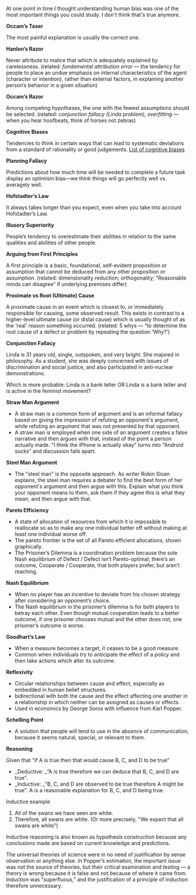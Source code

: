 At one point in time I thought understanding human bias was one of the most important things you could study. I don't think that's true anymore. 

**Occam’s Taser**

The most painful explanation is usually the correct one.

**Hanlon’s Razor**

Never attribute to malice that which is adequately explained by carelessness. (related: _fundamental attribution error_ — the tendency for people to place an undue emphasis on internal characteristics of the agent (character or intention), rather than external factors, in explaining another person’s behavior in a given situation)

**Occam’s Razor**

Among competing hypotheses, the one with the fewest assumptions should be selected. (related: _conjunction fallacy (Linda problem), overfitting_ — when you hear hoofbeats, think of horses not zebras)

**Cognitive Biases**

Tendencies to think in certain ways that can lead to systematic deviations from a standard of rationality or good judgements. [List of cognitive biases](https://en.wikipedia.org/wiki/List_of_cognitive_biases)

**Planning Fallacy**

Predictions about how much time will be needed to complete a future task display an optimism bias—we think things will go perfectly well vs. averagely well.

**Hofstadter’s Law**

It always takes longer than you expect, even when you take into account Hofstadter’s Law.

**Illusory Superiority**

People’s tendency to overestimate their abilities in relation to the same qualities and abilities of other people.

**Arguing from First Principles**

A first principle is a basic, foundational, self-evident proposition or assumption that cannot be deduced from any other proposition or assumption. (related: dimensionality reduction; orthogonality; “Reasonable minds can disagree” if underlying premises differ)

**Proximate vs Root (Ultimate) Cause**

A proximate cause in an event which is closest to, or immediately responsible for causing, some observed result. This exists in contrast to a higher-level ultimate cause (or distal cause) which is usually thought of as the ‘real’ reason something occurred. (related: 5 whys — “to determine the root cause of a defect or problem by repeating the question ‘Why?’)

**Conjunction Fallacy**

Linda is 31 years old, single, outspoken, and very bright. She majored in philosophy. As a student, she was deeply concerned with issues of discrimination and social justice, and also participated in anti-nuclear demonstrations.

Which is more probable: Linda is a bank teller OR Linda is a bank teller and is active in the feminist movement?

**Straw Man Argument**

*   A straw man is a common form of argument and is an informal fallacy based on giving the impression of refuting an opponent's argument, while refuting an argument that was not presented by that opponent.
*   A straw man is employed when one side of an argument creates a false narrative and then argues with that, instead of the point a person actually made. "I think the iPhone is actually okay" turns into "Android sucks” and discussion falls apart.

**Steel Man Argument**

*   The "steel man" is the opposite approach. As writer Robin Sloan explains, the steel man requires a debater to find the best form of her opponent's argument and then argue with this. Explain what you think your opponent means to them, ask them if they agree this is what they mean, and then argue with that.

**Pareto Efficiency**

*   A state of allocation of resources from which it is impossible to reallocate so as to make any one individual better off without making at least one individual worse off.
*   The pareto frontier is the set of all Pareto efficient allocations, shown graphically.
*   The Prisoner’s Dilemma is a coordination problem because the sole Nash equilibrium of Defect / Defect isn’t Pareto-optimal; there’s an outcome, Cooperate / Cooperate, that both players prefer, but aren’t reaching.

**Nash Equilibrium**

*   When no player has an incentive to deviate from his chosen strategy after considering an opponent’s choice.
*   The Nash equilibrium in the prisoner’s dilemma is for both players to betray each other. Even though mutual cooperation leads to a better outcome, if one prisoner chooses mutual and the other does not, one prisoner’s outcome is worse.

**Goodhart’s Law**

*   When a measure becomes a target, it ceases to be a good measure.
*   Common when individuals try to anticipate the effect of a policy and then take actions which alter its outcome.

**Reflexivity**

*   Circular relationships between cause and effect, especially as embedded in human belief structures.
*   bidirectional with both the cause and the effect affecting one another in a relationship in which neither can be assigned as causes or effects.
*   Used in economics by George Soros with influence from Karl Popper.

**Schelling Point**

*   A solution that people will tend to use in the absence of communication, because it seems natural, special, or relevant to them.

**Reasoning**

Given that "if A is true then that would cause B, C, and D to be true”

*   _Deductive: _”A is true therefore we can deduce that B, C, and D are true".
*   _Inductive: _"B, C, and D are observed to be true therefore A might be true". A is a reasonable explanation for B, C, and D being true.

Inductive example

1. All of the swans we have seen are white.
2. Therefore, all swans are white. (Or more precisely, "We expect that all swans are white”)

Inductive reasoning is also known as hypothesis construction because any conclusions made are based on current knowledge and predictions.

The universal theories of science were in no need of justification by sense observation or anything else. In Popper’s estimation, the important issue was not the source of theories, but their critical examination and testing — a theory is wrong because it is false and not because of where it came from. Induction was “superfluous,” and the justification of a principle of induction therefore unnecessary.
